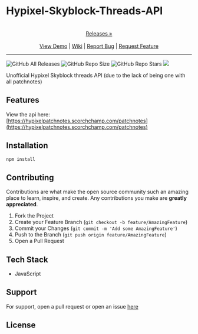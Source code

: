 
# Hypixel-Skyblock-Threads-API

<p align="center">
  <p align="center">
    <br />
    <a href="https://github.com/ScorchChamp/Hypixel-Skyblock-Threads-API/releases/">Releases &#187;</a>
    <br />
    <br />
    <a href="https://github.com/ScorchChamp/Hypixel-Skyblock-Threads-API">View Demo</a> |
    <a href="https://github.com/ScorchChamp/Hypixel-Skyblock-Threads-API/wiki">Wiki</a> |
    <a href="https://github.com/ScorchChamp/Hypixel-Skyblock-Threads-API/issues">Report Bug</a> |
    <a href="https://github.com/ScorchChamp/Hypixel-Skyblock-Threads-API/issues">Request Feature</a>
  </p>
</p>


-------------
![GitHub All Releases](https://img.shields.io/github/downloads/ScorchChamp/Hypixel-Skyblock-Threads-API/total?style=for-the-badge)
![GitHub Repo Size](https://img.shields.io/github/repo-size/ScorchChamp/Hypixel-Skyblock-Threads-API?style=for-the-badge)
![GitHub Repo Stars](https://img.shields.io/github/stars/ScorchChamp/Hypixel-Skyblock-Threads-API?style=for-the-badge)
![](https://counter.scorchchamp.com/counter?username=hypixelpatchnotes)


Unofficial Hypixel Skyblock threads API (due to the lack of being one with all patchnotes)

## Features

View the api here: [https://hypixelpatchnotes.scorchchamp.com/patchnotes](https://hypixelpatchnotes.scorchchamp.com/patchnotes)

## Installation

```cmd
npm install
```

## Contributing

Contributions are what make the open source community such an amazing place to learn, inspire, and create. Any contributions you make are **greatly appreciated**.

1. Fork the Project
2. Create your Feature Branch (`git checkout -b feature/AmazingFeature`)
3. Commit your Changes (`git commit -m 'Add some AmazingFeature'`)
4. Push to the Branch (`git push origin feature/AmazingFeature`)
5. Open a Pull Request


## Tech Stack

 - JavaScript

## Support

For support, open a pull request or open an issue [here](https://github.com/ScorchChamp/Hypixel-Skyblock-Threads-API/issues/new)

## License



<!--This file was generated via https://github.com/ScorchChamp/README.md-generator Credits to: ScorchChamp-->
        
